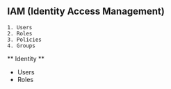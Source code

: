 ## IAM (Identity Access Management)

  ```
  1. Users
  2. Roles
  3. Policies
  4. Groups
  ```

** Identity **

* Users
* Roles


